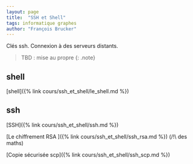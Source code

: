 ```yaml
---
layout: page
title:  "SSH et Shell"
tags: informatique graphes
author: "François Brucker"
---
```



Clés ssh. Connexion à des serveurs distants.


> TBD : mise au propre
{: .note}

## shell

  [shell]({% link cours/ssh_et_shell/le_shell.md %})

## ssh

  [SSH]({% link cours/ssh_et_shell/ssh.md %})

  [Le chiffrement RSA ]({% link cours/ssh_et_shell/ssh_rsa.md %}) (/!\ des maths)

  [Copie sécurisée scp]({% link cours/ssh_et_shell/ssh_scp.md %})

